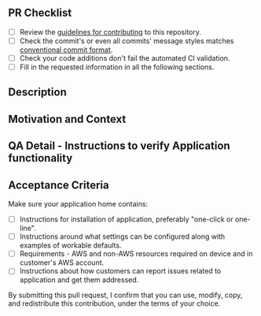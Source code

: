 ## PR Checklist
- [ ] Review the [guidelines for contributing](../CONTRIBUTING.md) to this repository.
- [ ] Check the commit's or even all commits' message styles matches [conventional commit format](https://conventionalcommits.org).
- [ ] Check your code additions don't fail the automated CI validation.
- [ ] Fill in the requested information in all the following sections.

## Description
<!--- Describe your Greengrass Application in detail. -->

## Motivation and Context
<!--- What is the purpose of this application? What problem does it solve? -->
<!--- If it solves an open issue, please link to the issue here. -->

## QA Detail - Instructions to verify Application functionality
<!--- Instructions can include a script that installs and runs some -->
<!--- examples which can be manually verified, manual user scripts, -->
<!--- or instructions to invoke any integration tests. -->

## Acceptance Criteria
Make sure your application home contains:
- [ ] Instructions for installation of application, preferably "one-click or one-line".
- [ ] Instructions around what settings can be configured along with examples of workable defaults.
- [ ] Requirements - AWS and non-AWS resources required on device and in customer's AWS account.
- [ ] Instructions about how customers can report issues related to application and get them addressed.

By submitting this pull request, I confirm that you can use, modify, copy, and redistribute this contribution, under the terms of your choice.